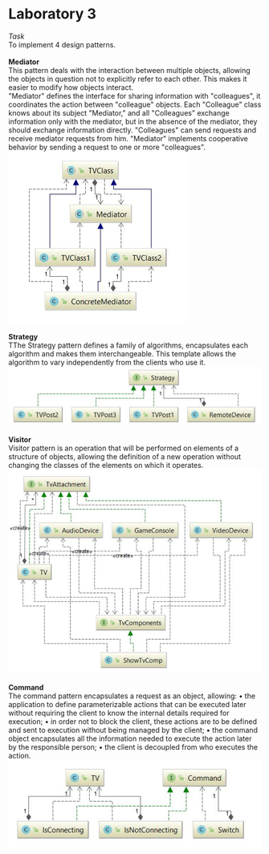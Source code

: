 # Laboratory 3
*Task* <br>
To implement 4 design patterns. <br><br>
**Mediator**<br>
This pattern deals with the interaction between multiple objects, allowing the objects in question not to explicitly refer to each other. This makes it easier to modify how objects interact.<br>
"Mediator" defines the interface for sharing information with "colleagues", it coordinates the action between "colleague" objects. Each "Colleague" class knows about its subject "Mediator," and all "Colleagues" exchange information only with the mediator, but in the absence of the mediator, they should exchange information directly. "Colleagues" can send requests and receive mediator requests from him. "Mediator" implements cooperative behavior by sending a request to one or more "colleagues".<br>
![alt text](https://github.com/Tolea86/IPP-Labs/blob/master/Lab%203/screen/mediator.JPG)<br><br>
**Strategy**<br>
TThe Strategy pattern defines a family of algorithms, encapsulates each algorithm and makes them interchangeable. This template allows the algorithm to vary independently from the clients who use it.<br>
![alt text](https://github.com/Tolea86/IPP-Labs/blob/master/Lab%203/screen/strategy.JPG)<br><br>
**Visitor**<br>
Visitor pattern is an operation that will be performed on elements of a structure of objects, allowing the definition of a new operation without changing the classes of the elements on which it operates.<br>
![alt text](https://github.com/Tolea86/IPP-Labs/blob/master/Lab%203/screen/visitor.JPG)<br><br>
**Command**<br>
The command pattern encapsulates a request as an object, allowing:
• the application to define parameterizable actions that can be executed later without requiring the client to know the internal details required for execution;
• in order not to block the client, these actions are to be defined and sent to execution without being managed by the client;
• the command object encapsulates all the information needed to execute the action later by the responsible person;
• the client is decoupled from who executes the action.<br>
![alt text](https://github.com/Tolea86/IPP-Labs/blob/master/Lab%203/screen/command.JPG)


